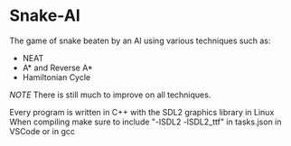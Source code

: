 # Snake-AI
The game of snake beaten by an AI using various techniques such as:
- NEAT
- A* and Reverse A*
- Hamiltonian Cycle

*NOTE* There is still much to improve on all techniques.

Every program is written in C++ with the SDL2 graphics library in Linux
When compiling make sure to include "-lSDL2 -lSDL2_ttf" in tasks.json in VSCode or in gcc
